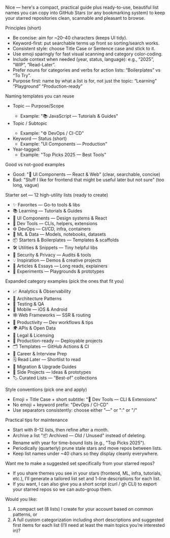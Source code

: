 Nice — here's a compact, practical guide plus ready-to-use, beautiful list names you can copy into GitHub Stars (or any bookmarking system) to keep your starred repositories clean, scannable and pleasant to browse.

Principles (short)

- Be concise: aim for ~20–40 characters (keeps UI tidy).
- Keyword-first: put searchable terms up front so sorting/search works.
- Consistent style: choose Title Case or Sentence case and stick to it.
- Use emoji sparingly for fast visual scanning and category color-coding.
- Include context when needed (year, status, language): e.g., “2025”, “WIP”, “Read-Later”.
- Prefer nouns for categories and verbs for action lists: “Boilerplates” vs “To Try”.
- Purpose first: name by what a list is for, not just the topic:
  “Learning”
  “Playground”
  “Production-ready”

Naming templates you can reuse

- <emoji> Topic — Purpose/Scope
  - Example: "📚 JavaScript — Tutorials & Guides"
- <emoji> Topic / Subtopic
  - Example: "⚙️ DevOps / CI-CD"
- Keyword — Status (short)
  - Example: "UI Components — Production"
- Year-tagged:
  - Example: "Top Picks 2025 — Best Tools"

Good vs not-good examples

- Good: "🎨 UI Components — React & Web" (clear, searchable, concise)
- Bad: "Stuff I like for frontend that might be useful later but not sure" (too long, vague)

Starter set — 12 high-utility lists (ready to create)

- ✨ Favorites — Go-to tools & libs
- 📚 Learning — Tutorials & Guides
- 🎨 UI Components — Design systems & React
- 🔧 Dev Tools — CLIs, helpers, extensions
- ⚙️ DevOps — CI/CD, infra, containers
- 🧠 ML & Data — Models, notebooks, datasets
- 📦 Starters & Boilerplates — Templates & scaffolds
- 🛠️ Utilities & Snippets — Tiny helpful libs
- 🔐 Security & Privacy — Audits & tools
- 💡 Inspiration — Demos & creative projects
- 📝 Articles & Essays — Long reads, explainers
- 🔬 Experiments — Playgrounds & prototypes

Expanded category examples (pick the ones that fit you)

- 📈 Analytics & Observability
- 🧩 Architecture Patterns
- 🧪 Testing & QA
- 📱 Mobile — iOS & Android
- 🕸️ Web Frameworks — SSR & routing
- 🧭 Productivity — Dev workflows & tips
- 🌍 APIs & Open Data
- 🧾 Legal & Licensing
- 🚀 Production-ready — Deployable projects
- 🗂️ Templates — GitHub Actions & CI
- 💼 Career & Interview Prep
- 🗒️ Read Later — Shortlist to read
- 🔀 Migration & Upgrade Guides
- 🌱 Side Projects — Ideas & prototypes
- 🏷️ Curated Lists — “Best-of” collections

Style conventions (pick one and apply)

- Emoji + Title Case + short subtitle: "🔧 Dev Tools — CLI & Extensions"
- No emoji + keyword prefix: "DevOps / CI-CD"
- Use separators consistently: choose either "—" or ":" or "/"

Practical tips for maintenance

- Start with 8–12 lists, then refine after a month.
- Archive a list "📦 Archived — Old / Unused" instead of deleting.
- Rename with year for time-bound lists (e.g., "Top Picks 2025").
- Periodically (quarterly) prune stale stars and move repos between lists.
- Keep list names under ~40 chars so they display cleanly everywhere.

Want me to make a suggested set specifically from your starred repos?

- If you share themes you see in your stars (frontend, ML, infra, tutorials, etc.), I’ll generate a tailored list set and 1-line descriptions for each list.
- If you want, I can also give you a short script (curl / gh CLI) to export your starred repos so we can auto-group them.

Would you like:

1. A compact set (8 lists) I create for your account based on common patterns, or
2. A full custom categorization including short descriptions and suggested first items for each list (I’ll need at least the main topics you’re interested in)?
